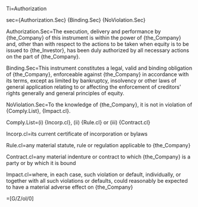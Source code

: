 Ti=Authorization

sec={Authorization.Sec}  {Binding.Sec}  {NoViolation.Sec}

Authorization.Sec=The execution, delivery and performance by {the_Company} of this instrument is within the power of {the_Company} and, other than with respect to the actions to be taken when equity is to be issued to {the_Investor}, has been duly authorized by all necessary actions on the part of {the_Company}.

Binding.Sec=This instrument constitutes a legal, valid and binding obligation of {the_Company}, enforceable against {the_Company} in accordance with its terms, except as limited by bankruptcy, insolvency or other laws of general application relating to or affecting the enforcement of creditors' rights generally and general principles of equity.

NoViolation.Sec=To the knowledge of {the_Company}, it is not in violation of {Comply.List}, {Impact.cl}.

Comply.List=(i) {Incorp.cl}, (ii) {Rule.cl} or (iii) {Contract.cl}

Incorp.cl=its current certificate of incorporation or bylaws

Rule.cl=any material statute, rule or regulation applicable to {the_Company}

Contract.cl=any material indenture or contract to which {the_Company} is a party or by which it is bound

Impact.cl=where, in each case, such violation or default, individually, or together with all such violations or defaults, could reasonably be expected to have a material adverse effect on {the_Company}

=[G/Z/ol/0]

